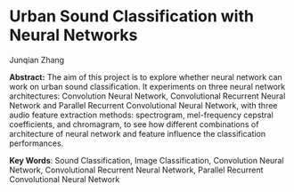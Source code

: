 # Urban Sound Classification with Neural Networks

Junqian Zhang

**Abstract:**
The aim of this project is to explore whether neural network can work on urban sound classification. It experiments on three neural network architectures: Convolution Neural Network, Convolutional Recurrent Neural Network and Parallel Recurrent Convolutional Neural Network, with three audio feature extraction methods: spectrogram, mel-frequency cepstral coefficients, and chromagram, to see how different combinations of architecture of neural network and feature influence the classification performances.

**Key Words**:
Sound Classification, Image Classification, Convolution Neural Network, Convolutional Recurrent Neural Network, Parallel Recurrent Convolutional Neural Network
